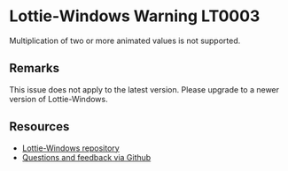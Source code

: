 [comment]: # (deprecated)
[comment]: # (name:AnimationMultiplicationIsNotSupported)
[comment]: # (text:Multiplication of two or more animated values is not supported.)

# Lottie-Windows Warning LT0003

Multiplication of two or more animated values is not supported.

## Remarks
This issue does not apply to the latest version. Please upgrade to a newer version of Lottie-Windows.

## Resources

* [Lottie-Windows repository](https://aka.ms/lottie)
* [Questions and feedback via Github](https://github.com/windows-toolkit/Lottie-Windows/issues)
